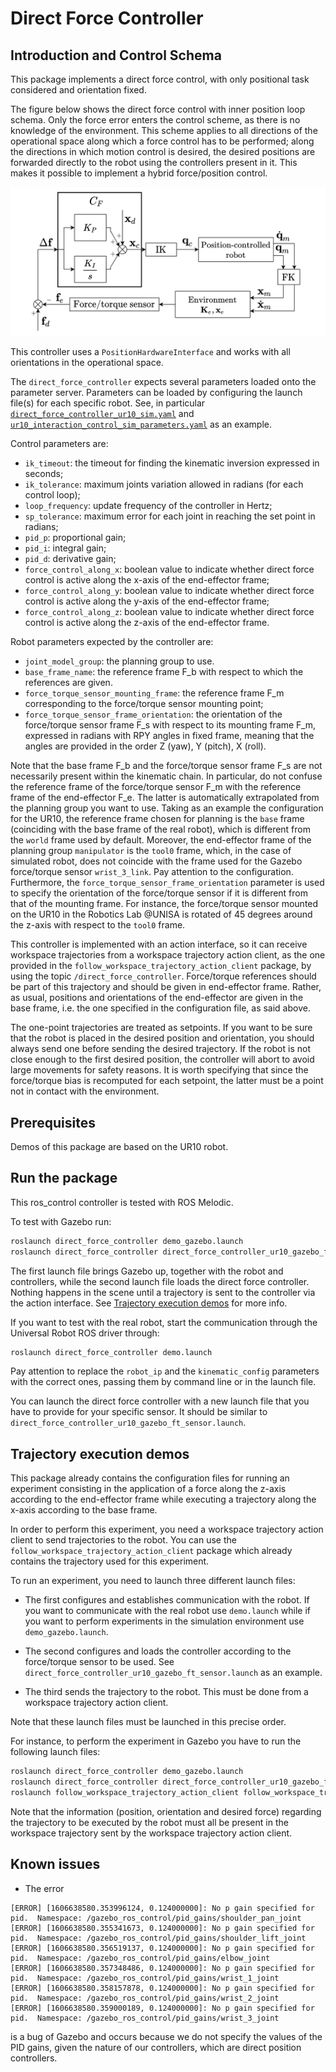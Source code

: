 # Direct Force Controller

## Introduction and Control Schema

This package implements a direct force control, with only positional task considered and orientation fixed.

The figure below shows the direct force control with inner position loop schema.
Only the force error enters the control scheme, as there is no knowledge of the environment. This scheme applies to all directions of the operational space along which a force control has to be performed; along the directions in which motion control is desired, the desired positions are forwarded directly to the robot using the controllers present in it. This makes it possible to implement a hybrid force/position control.

![image](doc/media/direct_force_control.png)

This controller uses a `PositionHardwareInterface` and works with all orientations in the operational space.

The `direct_force_controller` expects several parameters loaded onto the parameter server. Parameters can be loaded by configuring the launch file(s) for each specific robot. See, in particular [`direct_force_controller_ur10_sim.yaml`](../../ur10_acg_configuration/config/direct_force_controller_ur10_sim.yaml) and [`ur10_interaction_control_sim_parameters.yaml`](../../ur10_acg_configuration/config/ur10_interaction_control_sim_parameters.yaml) as an example.

Control parameters are:

- `ik_timeout`: the timeout for finding the kinematic inversion expressed in seconds;
- `ik_tolerance`: maximum joints variation allowed in radians (for each control loop);
- `loop_frequency`: update frequency of the controller in Hertz;
- `sp_tolerance`: maximum error for each joint in reaching the set point in radians;
- `pid_p`: proportional gain;
- `pid_i`: integral gain;
- `pid_d`: derivative gain;
- `force_control_along_x`: boolean value to indicate whether direct force control is active along the x-axis of the end-effector frame;
- `force_control_along_y`: boolean value to indicate whether direct force control is active along the y-axis of the end-effector frame;
- `force_control_along_z`: boolean value to indicate whether direct force control is active along the z-axis of the end-effector frame.

Robot parameters expected by the controller are:

- `joint_model_group`: the planning group to use.
- `base_frame_name`: the reference frame F_b with respect to which the references are given.
- `force_torque_sensor_mounting_frame`: the reference frame F_m corresponding to the force/torque sensor mounting point;
- `force_torque_sensor_frame_orientation`: the orientation of the force/torque sensor frame F_s with respect to its mounting frame F_m, expressed in radians with RPY angles in fixed frame, meaning that the angles are provided in the order Z (yaw), Y (pitch), X (roll).

Note that the base frame F_b and the force/torque sensor frame F_s are not necessarily present within the kinematic chain. In particular, do not confuse the reference frame of the force/torque sensor F_m with the reference frame of the end-effector F_e. The latter is automatically extrapolated from the planning group you want to use.
Taking as an example the configuration for the UR10, the reference frame chosen for planning is the `base` frame (coinciding with the base frame of the real robot), which is different from the `world` frame used by default. Moreover, the end-effector frame of the planning group `manipulator` is the `tool0` frame, which, in the case of simulated robot, does not coincide with the frame used for the Gazebo force/torque sensor `wrist_3_link`. Pay attention to the configuration.
Furthermore, the `force_torque_sensor_frame_orientation` parameter is used to specify the orientation of the force/torque sensor if it is different from that of the mounting frame. For instance, the force/torque sensor mounted on the UR10 in the Robotics Lab @UNISA is rotated of 45 degrees around the z-axis with respect to the `tool0` frame.

This controller is implemented with an action interface, so it can receive workspace trajectories from a workspace trajectory action client, as the one provided in the `follow_workspace_trajectory_action_client` package, by using the topic `/direct_force_controller`. Force/torque references should be part of this trajectory and should be given in end-effector frame. Rather, as usual, positions and orientations of the end-effector are given in the base frame, i.e. the one specified in the configuration file, as said above.

The one-point trajectories are treated as setpoints. If you want to be sure that the robot is placed in the desired position and orientation, you should always send one before sending the desired trajectory. If the robot is not close enough to the first desired position, the controller will abort to avoid large movements for safety reasons. It is worth specifying that since the force/torque bias is recomputed for each setpoint, the latter must be a point not in contact with the environment.

## Prerequisites

Demos of this package are based on the UR10 robot.

## Run the package

This ros_control controller is tested with ROS Melodic.

To test with Gazebo run:

```bash
roslaunch direct_force_controller demo_gazebo.launch
roslaunch direct_force_controller direct_force_controller_ur10_gazebo_ft_sensor.launch
```

The first launch file brings Gazebo up, together with the robot and controllers, while the second launch file loads the direct force controller. Nothing happens in the scene until a trajectory is sent to the controller via the action interface. See [Trajectory execution demos](#trajectory-execution-demos) for more info.

If you want to test with the real robot, start the communication through the Universal Robot ROS driver through:

```bash
roslaunch direct_force_controller demo.launch
```

Pay attention to replace the `robot_ip` and the `kinematic_config` parameters with the correct ones, passing them by command line or in the launch file.

You can launch the direct force controller with a new launch file that you have to provide for your specific sensor. It should be similar to `direct_force_controller_ur10_gazebo_ft_sensor.launch`.

## Trajectory execution demos

This package already contains the configuration files for running an experiment consisting in the application of a force along the z-axis according to the end-effector frame while executing a trajectory along the x-axis according to the base frame.

In order to perform this experiment, you need a workspace trajectory action client to send trajectories to the robot. You can use the `follow_workspace_trajectory_action_client` package which already contains the trajectory used for this experiment.

To run an experiment, you need to launch three different launch files:

- The first configures and establishes communication with the robot. If you want to communicate with the real robot use `demo.launch` while if you want to perform experiments in the simulation environment use `demo_gazebo.launch`.

- The second configures and loads the controller according to the force/torque sensor to be used. See `direct_force_controller_ur10_gazebo_ft_sensor.launch` as an example.

- The third sends the trajectory to the robot. This must be done from a workspace trajectory action client.

Note that these launch files must be launched in this precise order.

For instance, to perform the experiment in Gazebo you have to run the following launch files:

```bash
roslaunch direct_force_controller demo_gazebo.launch
roslaunch direct_force_controller direct_force_controller_ur10_gazebo_ft_sensor.launch
roslaunch follow_workspace_trajectory_action_client follow_workspace_trajectory_action_client.launch filename:=ur10_gazebo_180s_50N_ramp.traj
```

Note that the information (position, orientation and desired force) regarding the trajectory to be executed by the robot must all be present in the workspace trajectory sent by the workspace trajectory action client.

## Known issues

- The error

```text
[ERROR] [1606638580.353996124, 0.124000000]: No p gain specified for pid.  Namespace: /gazebo_ros_control/pid_gains/shoulder_pan_joint
[ERROR] [1606638580.355341673, 0.124000000]: No p gain specified for pid.  Namespace: /gazebo_ros_control/pid_gains/shoulder_lift_joint
[ERROR] [1606638580.356519137, 0.124000000]: No p gain specified for pid.  Namespace: /gazebo_ros_control/pid_gains/elbow_joint
[ERROR] [1606638580.357348486, 0.124000000]: No p gain specified for pid.  Namespace: /gazebo_ros_control/pid_gains/wrist_1_joint
[ERROR] [1606638580.358157878, 0.124000000]: No p gain specified for pid.  Namespace: /gazebo_ros_control/pid_gains/wrist_2_joint
[ERROR] [1606638580.359000189, 0.124000000]: No p gain specified for pid.  Namespace: /gazebo_ros_control/pid_gains/wrist_3_joint
```

is a bug of Gazebo and occurs because we do not specify the values of the PID gains, given the nature of our controllers, which are direct position controllers.
